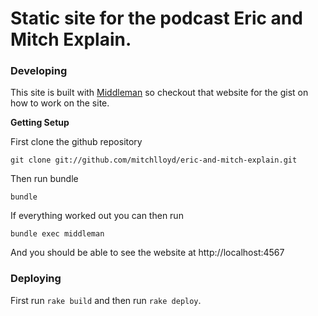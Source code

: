 # Static site for the podcast Eric and Mitch Explain.

### Developing

This site is built with [Middleman]('https://github.com/middleman/middleman') so checkout that website for the gist on how to work on the site.

**Getting Setup**

First clone the github repository

    git clone git://github.com/mitchlloyd/eric-and-mitch-explain.git

Then run bundle

    bundle

If everything worked out you can then run

    bundle exec middleman

And you should be able to see the website at http://localhost:4567

### Deploying

First run `rake build` and then run `rake deploy`.